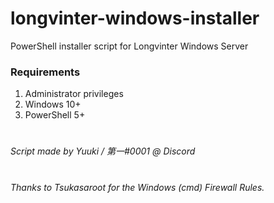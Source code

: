 # longvinter-windows-installer
PowerShell installer script for Longvinter Windows Server

### Requirements
1. Administrator privileges
2. Windows 10+
3. PowerShell 5+

#

*Script made by Yuuki / 第一#0001 @ Discord*
#
*Thanks to Tsukasaroot for the Windows (cmd) Firewall Rules.*